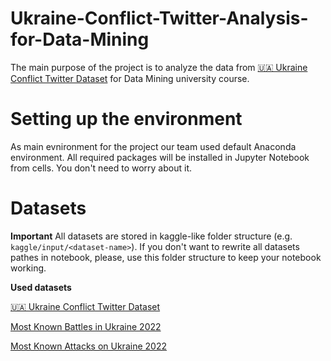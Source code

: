 # Ukraine-Conflict-Twitter-Analysis-for-Data-Mining
The main purpose of the project is to analyze the data from 
[🇺🇦 Ukraine Conflict Twitter Dataset](https://www.kaggle.com/datasets/bwandowando/ukraine-russian-crisis-twitter-dataset-1-2-m-rows/versions/300)
for Data Mining university course. 

# Setting up the environment
As main evnironment for the project our team used default Anaconda environment. All required packages will be installed in Jupyter Notebook from cells. You don't need to worry about it.

# Datasets
**Important** All datasets are stored in kaggle-like folder structure (e.g. `kaggle/input/<dataset-name>`). If you don't want to rewrite all datasets pathes in notebook, please, use this folder structure to keep your notebook working.

**Used datasets**

[🇺🇦 Ukraine Conflict Twitter Dataset](https://www.kaggle.com/datasets/bwandowando/ukraine-russian-crisis-twitter-dataset-1-2-m-rows/versions/300)

[Most Known Battles in Ukraine 2022](https://www.kaggle.com/datasets/ivanchukhran/most-known-battles-in-ukraine-2022)

[Most Known Attacks on Ukraine 2022](https://www.kaggle.com/datasets/ivanchukhran/most-known-attacks-on-ukraine-2022)
